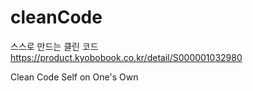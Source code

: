 # cleanCode

스스로 만드는 클린 코드
https://product.kyobobook.co.kr/detail/S000001032980

Clean Code Self on One's Own
